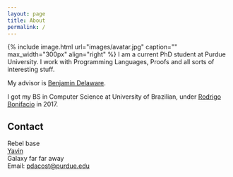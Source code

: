 ```yaml
---
layout: page
title: About
permalink: /
---
```


{% include image.html url="images/avatar.jpg" caption="" max_width="300px" align="right" %}
I am a current PhD student at Purdue University. I work with Programming Languages,
Proofs and all sorts of interesting stuff.

My advisor is [Benjamin Delaware](https://www.cs.purdue.edu/homes/bendy/).

I got my BS in Computer Science at University of Brazilian, under 
[Rodrigo Bonifacio](http://wp.rbonifacio.net/) in 2017.


## Contact

Rebel base <br />
[Yavin] <br />
Galaxy far far away<br />
Email: [pdacost@purdue.edu](mailto:pdacost@purdue.edu)


[Yavin]: https://en.wikipedia.org/wiki/Yavin
